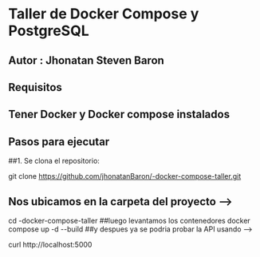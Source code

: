 
# Taller de Docker Compose y PostgreSQL
## Autor : Jhonatan Steven Baron
## Requisitos
## Tener Docker y Docker compose instalados

## Pasos para ejecutar

##1. Se clona el repositorio:

   git clone https://github.com/jhonatanBaron/-docker-compose-taller.git
##   Nos ubicamos en la carpeta del proyecto -->
   cd -docker-compose-taller
##luego levantamos los contenedores
docker compose up -d --build
##y despues ya se podria probar la API usando -->

curl http://localhost:5000

